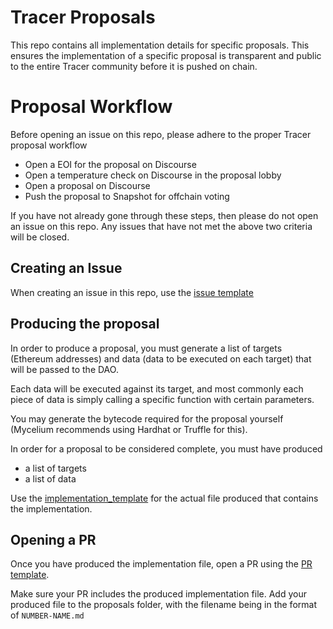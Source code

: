 # Tracer Proposals
This repo contains all implementation details for specific proposals. This ensures the implementation of a specific proposal is transparent and public to the entire Tracer community before it is pushed on chain.

# Proposal Workflow
Before opening an issue on this repo, please adhere to the proper Tracer proposal workflow
- Open a EOI for the proposal on Discourse
- Open a temperature check on Discourse in the proposal lobby
- Open a proposal on Discourse
- Push the proposal to Snapshot for offchain voting

If you have not already gone through these steps, then please do not open an issue on this repo. Any issues that have not met the above two criteria will be closed.

## Creating an Issue
When creating an issue in this repo, use the [issue template](./issue_template.md)

## Producing the proposal
In order to produce a proposal, you must generate a list of targets (Ethereum addresses) and data (data to be executed on each target) that will be passed to the DAO.

Each data will be executed against its target, and most commonly each piece of data is simply calling a specific function with certain parameters.

You may generate the bytecode required for the proposal yourself (Mycelium recommends using Hardhat or Truffle for this).

In order for a proposal to be considered complete, you must have produced
- a list of targets
- a list of data

Use the [implementation_template](implementation_template.md) for the actual file produced that contains the implementation.

## Opening a PR
Once you have produced the implementation file, open a PR using the [PR template](pr_template.md).

Make sure your PR includes the produced implementation file. Add your produced file to the proposals folder, with the filename being in the format of `NUMBER-NAME.md`
